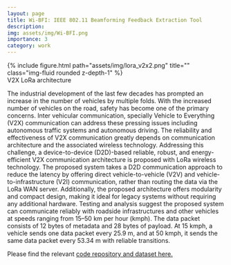 ```yaml
---
layout: page
title: Wi-BFI: IEEE 802.11 Beamforming Feedback Extraction Tool
description:
img: assets/img/Wi-BFI.png
importance: 3
category: work
---
```


<div class="row">
    <div class="col-sm mt-3 mt-md-0">
        {% include figure.html path="assets/img/lora_v2x2.png" title="" class="img-fluid rounded z-depth-1" %}
    </div>
</div>
<div class="caption">
    V2X LoRa architecture
</div>

The industrial development of the last few decades has prompted an increase in the
number of vehicles by multiple folds. With the increased number of vehicles on the road, safety has
become one of the primary concerns. Inter vehicular communication, specially Vehicle to Everything
(V2X) communication can address these pressing issues including autonomous traffic systems and
autonomous driving. The reliability and effectiveness of V2X communication greatly depends on
communication architecture and the associated wireless technology. Addressing this challenge, a
device-to-device (D2D)-based reliable, robust, and energy-efficient V2X communication architecture
is proposed with LoRa wireless technology. The proposed system takes a D2D communication
approach to reduce the latency by offering direct vehicle-to-vehicle (V2V) and vehicle-to-infrastructure
(V2I) communication, rather than routing the data via the LoRa WAN server. Additionally, the
proposed architecture offers modularity and compact design, making it ideal for legacy systems
without requiring any additional hardware. Testing and analysis suggest the proposed system
can communicate reliably with roadside infrastructures and other vehicles at speeds ranging from
15–50 km per hour (kmph). The data packet consists of 12 bytes of metadata and 28 bytes of payload.
At 15 kmph, a vehicle sends one data packet every 25.9 m, and at 50 kmph, it sends the same data
packet every 53.34 m with reliable transitions.

Please find the relevant <a href="https://github.com/Foysal1565/COVID-19-Detection-AI-MDPI">code repository and dataset here.</a>
